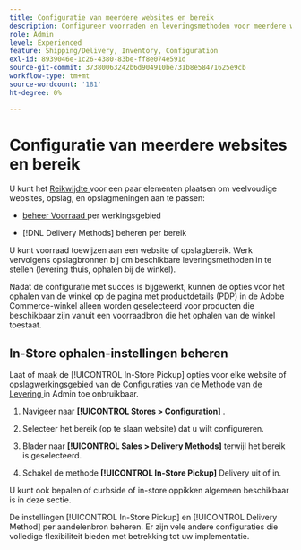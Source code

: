 ```yaml
---
title: Configuratie van meerdere websites en bereik
description: Configureer voorraden en leveringsmethoden voor meerdere websites en sla het bereik op.
role: Admin
level: Experienced
feature: Shipping/Delivery, Inventory, Configuration
exl-id: 8939046e-1c26-4380-83be-ff8e074e591d
source-git-commit: 37380063242b6d904910be731b8e58471625e9cb
workflow-type: tm+mt
source-wordcount: '181'
ht-degree: 0%

---
```


# Configuratie van meerdere websites en bereik

U kunt het [ Reikwijdte ](https://experienceleague.adobe.com/en/docs/commerce-admin/start/setup/websites-stores-views#scope-settings) voor een paar elementen plaatsen om veelvoudige websites, opslag, en opslagmeningen aan te passen:

- [ beheer Voorraad ](https://experienceleague.adobe.com/en/docs/commerce-admin/inventory/stocks/stocks-manage) per werkingsgebied

- [!DNL Delivery Methods] beheren per bereik

U kunt voorraad toewijzen aan een website of opslagbereik. Werk vervolgens opslagbronnen bij om beschikbare leveringsmethoden in te stellen (levering thuis, ophalen bij de winkel).

Nadat de configuratie met succes is bijgewerkt, kunnen de opties voor het ophalen van de winkel op de pagina met productdetails (PDP) in de Adobe Commerce-winkel alleen worden geselecteerd voor producten die beschikbaar zijn vanuit een voorraadbron die het ophalen van de winkel toestaat.

## In-Store ophalen-instellingen beheren

Laat of maak de [!UICONTROL In-Store Pickup] opties voor elke website of opslagwerkingsgebied van de [ Configuraties van de Methode van de Levering ](enable-general.md#delivery-methods) in Admin toe onbruikbaar.

1. Navigeer naar **[!UICONTROL Stores > Configuration]** .

1. Selecteer het bereik (op te slaan website) dat u wilt configureren.

1. Blader naar **[!UICONTROL Sales > Delivery Methods]** terwijl het bereik is geselecteerd.

1. Schakel de methode **[!UICONTROL In-Store Pickup]** Delivery uit of in.

U kunt ook bepalen of curbside of in-store oppikken algemeen beschikbaar is in deze sectie.

De instellingen [!UICONTROL In-Store Pickup] en [!UICONTROL Delivery Method] per aandelenbron beheren. Er zijn vele andere configuraties die volledige flexibiliteit bieden met betrekking tot uw implementatie.
